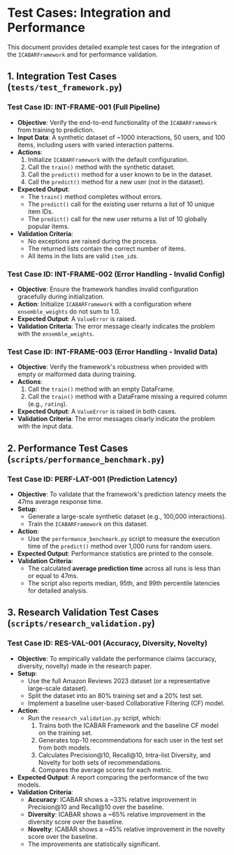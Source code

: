 # Test Cases: Integration and Performance

This document provides detailed example test cases for the integration of the `ICABARFramework` and for performance validation.

## 1. Integration Test Cases (`tests/test_framework.py`)

### Test Case ID: INT-FRAME-001 (Full Pipeline)

- **Objective**: Verify the end-to-end functionality of the `ICABARFramework` from training to prediction.
- **Input Data**: A synthetic dataset of ~1000 interactions, 50 users, and 100 items, including users with varied interaction patterns.
- **Actions**:
    1. Initialize `ICABARFramework` with the default configuration.
    2. Call the `train()` method with the synthetic dataset.
    3. Call the `predict()` method for a user known to be in the dataset.
    4. Call the `predict()` method for a new user (not in the dataset).
- **Expected Output**:
    - The `train()` method completes without errors.
    - The `predict()` call for the existing user returns a list of 10 unique item IDs.
    - The `predict()` call for the new user returns a list of 10 globally popular items.
- **Validation Criteria**:
    - No exceptions are raised during the process.
    - The returned lists contain the correct number of items.
    - All items in the lists are valid `item_id`s.

### Test Case ID: INT-FRAME-002 (Error Handling - Invalid Config)

- **Objective**: Ensure the framework handles invalid configuration gracefully during initialization.
- **Action**: Initialize `ICABARFramework` with a configuration where `ensemble_weights` do not sum to 1.0.
- **Expected Output**: A `ValueError` is raised.
- **Validation Criteria**: The error message clearly indicates the problem with the `ensemble_weights`.

### Test Case ID: INT-FRAME-003 (Error Handling - Invalid Data)

- **Objective**: Verify the framework's robustness when provided with empty or malformed data during training.
- **Actions**:
    1. Call the `train()` method with an empty DataFrame.
    2. Call the `train()` method with a DataFrame missing a required column (e.g., `rating`).
- **Expected Output**: A `ValueError` is raised in both cases.
- **Validation Criteria**: The error messages clearly indicate the problem with the input data.

## 2. Performance Test Cases (`scripts/performance_benchmark.py`)

### Test Case ID: PERF-LAT-001 (Prediction Latency)

- **Objective**: To validate that the framework's prediction latency meets the 47ms average response time.
- **Setup**:
    - Generate a large-scale synthetic dataset (e.g., 100,000 interactions).
    - Train the `ICABARFramework` on this dataset.
- **Action**:
    - Use the `performance_benchmark.py` script to measure the execution time of the `predict()` method over 1,000 runs for random users.
- **Expected Output**: Performance statistics are printed to the console.
- **Validation Criteria**:
    - The calculated **average prediction time** across all runs is less than or equal to 47ms.
    - The script also reports median, 95th, and 99th percentile latencies for detailed analysis.

## 3. Research Validation Test Cases (`scripts/research_validation.py`)

### Test Case ID: RES-VAL-001 (Accuracy, Diversity, Novelty)

- **Objective**: To empirically validate the performance claims (accuracy, diversity, novelty) made in the research paper.
- **Setup**:
    - Use the full Amazon Reviews 2023 dataset (or a representative large-scale dataset).
    - Split the dataset into an 80% training set and a 20% test set.
    - Implement a baseline user-based Collaborative Filtering (CF) model.
- **Action**:
    - Run the `research_validation.py` script, which:
        1. Trains both the ICABAR Framework and the baseline CF model on the training set.
        2. Generates top-10 recommendations for each user in the test set from both models.
        3. Calculates Precision@10, Recall@10, Intra-list Diversity, and Novelty for both sets of recommendations.
        4. Compares the average scores for each metric.
- **Expected Output**: A report comparing the performance of the two models.
- **Validation Criteria**:
    - **Accuracy**: ICABAR shows a ~33% relative improvement in Precision@10 and Recall@10 over the baseline.
    - **Diversity**: ICABAR shows a ~65% relative improvement in the diversity score over the baseline.
    - **Novelty**: ICABAR shows a ~45% relative improvement in the novelty score over the baseline.
    - The improvements are statistically significant.


